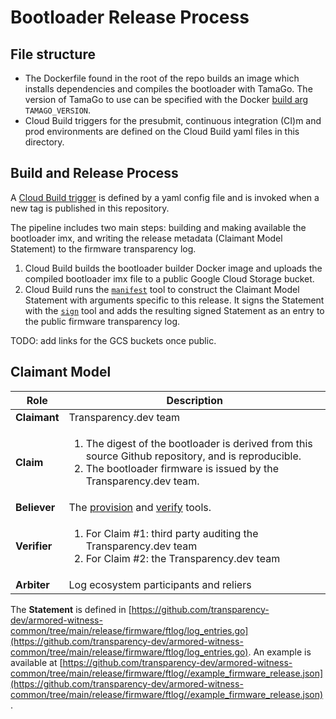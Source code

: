 # Bootloader Release Process

## File structure

*   The Dockerfile found in the root of the repo builds an image which installs
    dependencies and compiles the bootloader with TamaGo. The version of
    TamaGo to use can be specified with the Docker
    [build arg](https://docs.docker.com/engine/reference/commandline/build/#build-arg)
    `TAMAGO_VERSION`.
*   Cloud Build triggers for the presubmit, continuous integration (CI)m and
    prod environments are defined on the Cloud Build yaml files in this
    directory.

## Build and Release Process

A
[Cloud Build trigger](https://cloud.google.com/build/docs/automating-builds/create-manage-triggers)
is defined by a yaml config file and is invoked when a new tag is published in
this repository.

The pipeline includes two main steps: building and making available the
bootloader imx, and writing the release metadata (Claimant Model Statement) to
the firmware transparency log.

1.  Cloud Build builds the bootloader builder Docker image and uploads the
    compiled bootloader imx file to a public Google Cloud Storage bucket.
1.  Cloud Build runs the
    [`manifest`](https://github.com/transparency-dev/armored-witness/tree/main/cmd/manifest)
    tool to construct the Claimant Model Statement with arguments specific to
    this release. It signs the Statement with the
    [`sign`](https://github.com/transparency-dev/armored-witness/tree/main/cmd/sign)
    tool and adds the resulting signed Statement as an entry to the public
    firmware transparency log.

TODO: add links for the GCS buckets once public.

## Claimant Model

| Role         | Description |
| -----------  | ----------- |
| **Claimant** | Transparency.dev team |
| **Claim**    | <ol><li>The digest of the bootloader is derived from this source Github repository, and is reproducible.</li><li>The bootloader firmware is issued by the Transparency.dev team.</li></ol> |
| **Believer** | The [provision](https://github.com/transparency-dev/armored-witness/tree/main/cmd/provision) and [verify](https://github.com/transparency-dev/armored-witness/tree/main/cmd/verify) tools. |
| **Verifier** | <ol><li>For Claim #1: third party auditing the Transparency.dev team</li><li>For Claim #2: the Transparency.dev team</li></ol> |
| **Arbiter**  | Log ecosystem participants and reliers |

The **Statement** is defined in
[https://github.com/transparency-dev/armored-witness-common/tree/main/release/firmware/ftlog/log_entries.go](https://github.com/transparency-dev/armored-witness-common/tree/main/release/firmware/ftlog/log_entries.go).
An example is available at
[https://github.com/transparency-dev/armored-witness-common/tree/main/release/firmware/ftlog//example_firmware_release.json](https://github.com/transparency-dev/armored-witness-common/tree/main/release/firmware/ftlog//example_firmware_release.json).